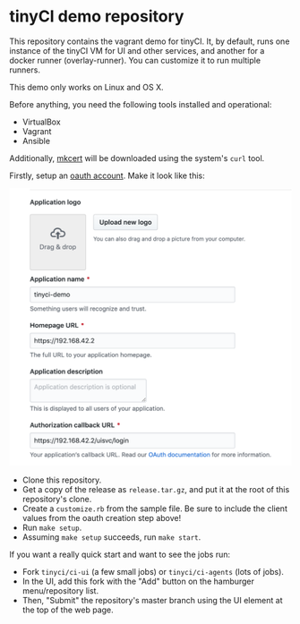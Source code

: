 # tinyCI demo repository

This repository contains the vagrant demo for tinyCI. It, by default, runs one
instance of the tinyCI VM for UI and other services, and another for a docker
runner (overlay-runner). You can customize it to run multiple runners.

This demo only works on Linux and OS X.

Before anything, you need the following tools installed and operational:

* VirtualBox
* Vagrant 
* Ansible

Additionally, [mkcert](https://github.com/FiloSottile/mkcert) will be downloaded using the system's `curl` tool.

Firstly, setup an [oauth account](https://github.com/settings/developers). Make it look like this:

<center><img width="640" src="github-oauth-settings.png" /></center>

* Clone this repository.
* Get a copy of the release as `release.tar.gz`, and put it at the root of this
  repository's clone.
* Create a `customize.rb` from the sample file. Be sure to include the client
  values from the oauth creation step above!
* Run `make setup`.
* Assuming `make setup` succeeds, run `make start`.

If you want a really quick start and want to see the jobs run:

* Fork `tinyci/ci-ui` (a few small jobs) or `tinyci/ci-agents` (lots of jobs).
* In the UI, add this fork with the "Add" button on the hamburger
  menu/repository list.
* Then, "Submit" the repository's master branch using the UI element at the top
  of the web page.
